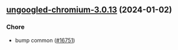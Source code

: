 

## [ungoogled-chromium-3.0.13](https://github.com/truecharts/charts/compare/ungoogled-chromium-3.0.12...ungoogled-chromium-3.0.13) (2024-01-02)

### Chore



- bump common ([#16751](https://github.com/truecharts/charts/issues/16751))